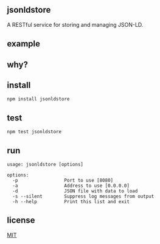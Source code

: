 ## jsonldstore

A RESTful service for storing and managing JSON-LD.

## example


## why?


## install

```Shell
npm install jsonldstore
```

## test

```Shell
npm test jsonldstore
```

## run

```Shell
usage: jsonldstore [options]

options:
  -p                 Port to use [8080]
  -a                 Address to use [0.0.0.0]
  -d                 JSON file with data to load
  -s --silent        Suppress log messages from output
  -h --help          Print this list and exit
```

## license

[MIT](http://opensource.org/licenses/MIT)